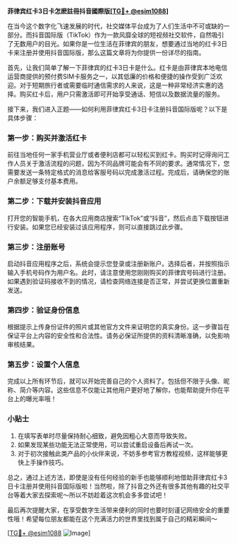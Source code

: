 **菲律宾红卡3日卡怎麽註冊抖音國際版[[TG💪+ @esim1088](https://t.me/s/esim1088)]**

在当今这个数字化飞速发展的时代，社交媒体平台成为了人们生活中不可或缺的一部分。而抖音国际版（TikTok）作为一款风靡全球的短视频社交软件，自然吸引了无数用户的目光。如果你是一位生活在菲律宾的朋友，想要通过当地的红卡3日卡来注册并使用抖音国际版，那么这篇文章将为你提供一份详尽的指南。

首先，让我们简单了解一下菲律宾的红卡3日卡是什么。红卡是由菲律宾本地电信运营商提供的预付费SIM卡服务之一，以其低廉的价格和便捷的操作受到广泛欢迎。对于短期旅行者或需要临时通信需求的人来说，这是一种非常经济实惠的选择。购买红卡后，用户只需激活即可开始享受通话、短信以及数据流量的服务。

接下来，我们进入正题——如何利用菲律宾红卡3日卡注册抖音国际版呢？以下是具体步骤：

### 第一步：购买并激活红卡

前往当地任何一家手机营业厅或者便利店都可以轻松买到红卡。购买时记得询问工作人员关于激活流程的问题，因为不同品牌可能会有不同的要求。通常情况下，您需要发送一条特定格式的消息给客服号码以完成激活过程。完成后，请确保您的账户余额足够支付基本费用。

### 第二步：下载并安装抖音应用

打开您的智能手机，在各大应用商店搜索“TikTok”或“抖音”，然后点击下载按钮进行安装。如果您已经安装过该应用程序，则可以直接跳过此步骤。

### 第三步：注册账号

启动抖音应用程序之后，系统会提示您登录或注册新账户。选择后者，并按照指示输入手机号码作为用户名。此时，请注意使用您刚刚购买的菲律宾号码进行注册。如果遇到验证码接收不到的情况，请检查网络连接是否正常，并尝试更换位置重新发送。

### 第四步：验证身份信息

根据提示上传身份证件的照片或其他官方文件来证明您的真实身份。这一步骤旨在保证平台上内容的安全性和合法性。请务必保证所提供的资料清晰准确，以免影响审核结果。

### 第五步：设置个人信息

完成以上所有环节后，就可以开始完善自己的个人资料了。包括但不限于头像、昵称、简介等内容。这些信息不仅能让其他用户更好地了解你，也能帮助提升你在平台上的曝光率哦！

### 小贴士

1. 在填写表单时尽量保持耐心细致，避免因粗心大意而导致失败。
2. 如果发现某些功能无法正常使用，可以尝试重启设备后再试一次。
3. 对于初次接触此类产品的小伙伴来说，不妨多参考官方教程视频，这样能够更快上手操作技巧。

总之，通过上述方法，即使是没有任何经验的新手也能够顺利地借助菲律宾红卡3日卡注册并使用抖音国际版啦！当然啦，除了抖音之外还有很多其他有趣的社交平台等着大家去探索呢～所以不妨趁着这次机会多多尝试吧！

最后再次提醒大家，在享受数字生活带来便利的同时也要时刻谨记网络安全的重要性哦！希望每位朋友都能在这个充满活力的世界里找到属于自己的精彩瞬间～

[[TG💪+ @esim1088](https://t.me/s/esim1088) ![Image](https://i.postimg.cc/4NQfJmqS/Snipaste-2025-05-13-00-14-12.png)]